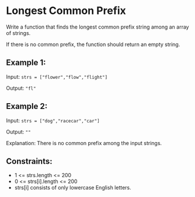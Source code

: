 # Longest Common Prefix

Write a function that finds the longest common prefix string among an array of strings.

If there is no common prefix, the function should return an empty string.

## Example 1:

Input: `strs = ["flower","flow","flight"]`

Output: `"fl"`

## Example 2:

Input: `strs = ["dog","racecar","car"]`

Output: `""`

Explanation: There is no common prefix among the input strings.

## Constraints:

- 1 <= strs.length <= 200
- 0 <= strs[i].length <= 200
- strs[i] consists of only lowercase English letters.